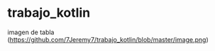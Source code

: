 # trabajo_kotlin


imagen de tabla (https://github.com/7Jeremy7/trabajo_kotlin/blob/master/image.png)

